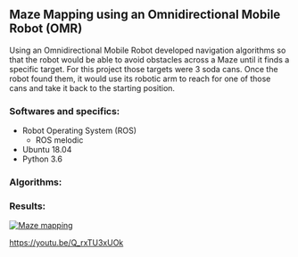## Maze Mapping using an Omnidirectional Mobile Robot (OMR)

Using an Omnidirectional Mobile Robot developed navigation algorithms so that the 
robot would be able to avoid obstacles across a Maze until it finds a specific target. 
For this project those targets were 3 soda cans. Once the robot found them, it would 
use its robotic arm to reach for one of those cans and take it back to the starting position.

### Softwares and specifics:
* Robot Operating System (ROS)
  * ROS melodic
* Ubuntu 18.04
* Python 3.6

### Algorithms:




### Results:
[![Maze mapping](https://img.youtube.com/vi/Q_rxTU3xUOk/0.jpg)](https://www.youtube.com/watch?v=Q_rxTU3xUOk)

https://youtu.be/Q_rxTU3xUOk
